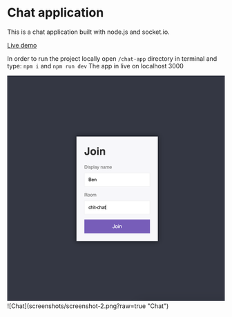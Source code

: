 # Chat application

This is a chat application built with node.js and socket.io.

[Live demo](https://chat-app-devs.onrender.com)

In order to run the project locally open `/chat-app` directory in terminal and
type: `npm i` and `npm run dev` The app in live on localhost 3000

<img src="screenshots/screenshot-1.png" alt="Joining the chat" width="900"/>
![Chat](screenshots/screenshot-2.png?raw=true "Chat")
